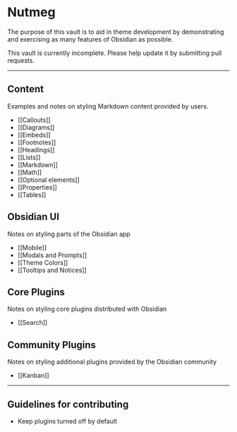 # Nutmeg

The purpose of this vault is to aid in theme development by demonstrating and exercising as many features of Obsidian as possible.

This vault is currently incomplete. Please help update it by submitting pull requests.

- - -
## Content
Examples and notes on styling Markdown content provided by users.
- [[Callouts]]
- [[Diagrams]]
- [[Embeds]]
- [[Footnotes]]
- [[Headings]]
- [[Lists]]
- [[Markdown]]
- [[Math]]
- [[Optional elements]]
- [[Properties]]
- [[Tables]]
## Obsidian UI
Notes on styling parts of the Obsidian app
- [[Mobile]]
- [[Modals and Prompts]]
- [[Theme Colors]]
- [[Tooltips and Notices]]
## Core Plugins
Notes on styling core plugins distributed with Obsidian
- [[Search]]
## Community Plugins
Notes on styling additional plugins provided by the Obsidian community
- [[Kanban]]

- - -
## Guidelines for contributing
- Keep plugins turned off by default
